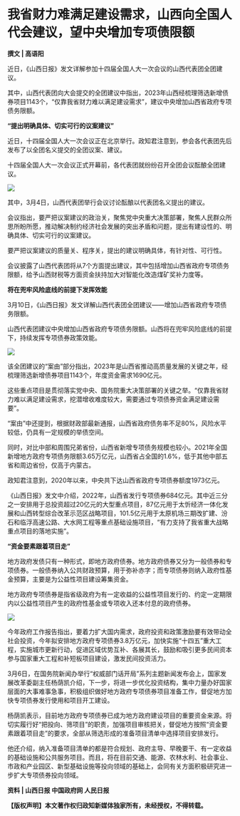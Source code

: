 # 我省财力难满足建设需求，山西向全国人代会建议，望中央增加专项债限额

**撰文 | 高语阳**

近日，《山西日报》发文详解参加十四届全国人大一次会议的山西代表团全团建议。

其中，山西代表团向大会提交的全团建议中指出，2023年山西经梳理筛选新增债券项目1143个，“仅靠我省财力难以满足建设需求”，建议中央增加山西省政府专项债务限额。

**“提出明确具体、切实可行的议案建议”**

近日，十四届全国人大一次会议正在北京举行。政知君注意到，参会各代表团先后发布了以全团名义提交的全团议案、建议。

十四届全国人大一次会议正式开幕前，各代表团就纷纷召开全团会议酝酿全团建议。

![](https://inews.gtimg.com/news_bt/O-u9zvirkCcyEFHXJMq2zKXDnp9HAbieNyCF1meg3NwdoAA/1000)

其中，3月4日，山西代表团举行会议讨论酝酿以代表团名义提出的建议。

会议指出，要严把议案建议的政治关，聚焦党中央重大决策部署，聚焦人民群众所思所盼所愿，推动解决制约经济社会发展的突出矛盾和问题，提出有建设性的、明确具体、切实可行的议案建议。

要严把议案建议的质量关、程序关，提出的建议明确具体，有针对性、可行性。

会议披露了山西代表团将从7个方面提出建议，其中包括增加山西省政府专项债务限额，给予山西财税等方面资金扶持加大对智能化改造煤矿奖补力度等。

**将在兜牢风险底线的前提下发挥效能**

3月10日，《山西日报》发文详解山西代表团全团建议——增加山西省政府专项债务限额。

山西代表团建议中央增加山西省政府专项债务限额。山西将在兜牢风险底线的前提下，持续发挥专项债券政策效能。

![](https://inews.gtimg.com/news_bt/OCsCSpkJ7cxbA8PZimATrwdk2vyxTleSc_7MGSHigH3UUAA/1000)

该全团建议的“案由”部分指出，2023年是山西省推动高质量发展的关键之年，经梳理筛选新增债券项目1143个，年度资金需求1690亿元。

这些重点项目是贯彻落实党中央、国务院重大决策部署的关键之举。“仅靠我省财力难以满足建设需求，挖潜增收难度较大，需要通过专项债券资金满足建设需要”。

“案由”中还提到，根据财政部最新通报，山西省政府债务率不足80%，风险水平较低，仍具有一定规模的举债空间。

同时，对比中部和周围兄弟省份，山西省新增专项债务规模也较小。2021年全国新增地方政府专项债务限额3.65万亿元，山西省占全国的1.6%，低于其他中部五省和周边省份，仅高于内蒙古。

政知君注意到，2020年以来，中央共下达山西省政府专项债券额度1973亿元。

《山西日报》发文中介绍，2022年，山西省发行专项债券684亿元。其中近三分之一安排用于总投资超过20亿元的大型重点项目，87亿元用于太忻经济一体化发展和山西转型综合改革示范区战略项目，101.5亿元用于太原机场三期改扩建、汾石和临浮高速公路、大水网工程等重点基础设施项目，“有力支持了我省重大战略重点项目的落地实施”。

**“资金要素跟着项目走”**

地方政府发债只有一种形式，即地方政府债券。地方政府债券又分为一般债券和专项债券。一般债券纳入公共财政预算，用于弥补赤字；而专项债券则纳入政府性基金预算，主要是为公益性项目建设筹集资金。

地方政府专项债券是指省级政府为有一定收益的公益性项目发行的、约定一定期限内以公益性项目产生的政府性基金或专项收入还本付息的政府债券。

![](https://inews.gtimg.com/news_bt/O22rr5yV_tAKgkxzMJEi7HJi9Tq2BFbZydfYhnNCThru4AA/1000)

今年政府工作报告指出，要着力扩大国内需求，政府投资和政策激励要有效带动全社会投资，今年拟安排地方政府专项债券3.8万亿元，加快实施“十四五”重大工程，实施城市更新行动，促进区域优势互补、各展其长，鼓励和吸引更多民间资本参与国家重大工程和补短板项目建设，激发民间投资活力。

3月6日，在国务院新闻办举行“权威部门话开局”系列主题新闻发布会上，国家发展改革委副主任杨荫凯介绍，下一步，将进一步优化投资结构，集中力量办好国家层面的大事难事急事，积极组织做好地方政府专项债券项目准备工作，督促地方加快专项债券发行使用和项目开工建设。

杨荫凯表示，目前地方政府专项债券已成为地方政府建设项目的重要资金来源。将切实履行好“把投向、筛项目”的职责，加强项目审核把关，督促地方按照“资金要素跟着项目走”的要求，全部从筛选形成的准备项目清单中选择项目安排发行。

他还介绍，纳入准备项目清单的都是符合规划、政府主导、早晚要干、有一定收益的基础设施和公共服务项目。而且，将在目前交通、能源、农林水利、社会事业、市政和产业园区、新型基础设施等投向领域的基础上，会同有关方面积极研究进一步扩大专项债券投向领域。

**资料 | 山西日报 中国政府网 人民日报**

**【版权声明】本文著作权归政知新媒体独家所有，未经授权，不得转载。**

